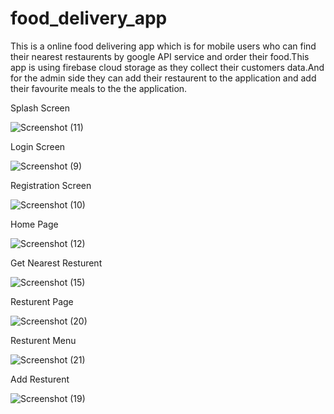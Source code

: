 # food_delivery_app

This is a online food delivering app which is for mobile users who can find their nearest restaurents by google API service and order their food.This app is using firebase cloud storage as they collect their customers data.And for the admin side they can add their restaurent to the application and add their favourite meals to the the application. 

Splash Screen

![Screenshot (11)](https://user-images.githubusercontent.com/88539220/215320684-20133142-3d40-4a74-a91f-a9fbc59c8db8.png)

Login Screen

![Screenshot (9)](https://user-images.githubusercontent.com/88539220/215321036-d523f701-fa14-45d8-a4fa-370293386408.png)

Registration Screen

![Screenshot (10)](https://user-images.githubusercontent.com/88539220/215321070-69d00465-090f-4f24-a7b1-8bee879f7398.png)

Home Page

![Screenshot (12)](https://user-images.githubusercontent.com/88539220/215321080-4badd9ce-9b03-4fbc-bb85-ce7bfdc2fdc6.png)

Get Nearest Resturent

![Screenshot (15)](https://user-images.githubusercontent.com/88539220/215321106-2a7a2760-5348-4097-aea8-9288fd4bb354.png)

Resturent Page

![Screenshot (20)](https://user-images.githubusercontent.com/88539220/215321653-e0926737-7022-4b8f-b2d4-4825d8053149.png)

Resturent Menu

![Screenshot (21)](https://user-images.githubusercontent.com/88539220/215321807-0339c7fb-be8f-4313-bf2b-9100f202eee9.png)

Add Resturent

![Screenshot (19)](https://user-images.githubusercontent.com/88539220/215321129-3aa17f4a-1613-46c3-8941-dc39d4b06175.png)


